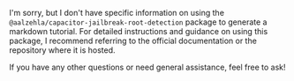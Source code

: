 I'm sorry, but I don't have specific information on using the `@aalzehla/capacitor-jailbreak-root-detection` package to generate a markdown tutorial. For detailed instructions and guidance on using this package, I recommend referring to the official documentation or the repository where it is hosted.

If you have any other questions or need general assistance, feel free to ask!
